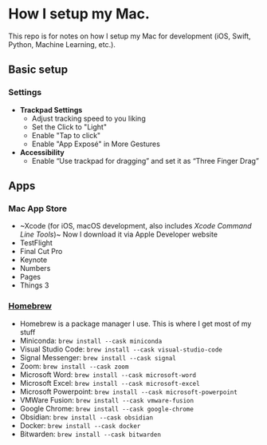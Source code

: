 # How I setup my Mac.
This repo is for notes on how I setup my Mac for development (iOS, Swift, Python, Machine Learning, etc.).

## Basic setup
### Settings
* **Trackpad Settings**
  * Adjust tracking speed to you liking
  * Set the Click to "Light"
  * Enable "Tap to click"
  * Enable "App Exposé" in More Gestures
* **Accessibility**
  * Enable “Use trackpad for dragging” and set it as “Three Finger Drag”

## Apps
### Mac App Store
 * ~Xcode (for iOS, macOS development, also includes *Xcode Command Line Tools*)~ Now I download it via Apple Developer website
 * TestFlight
 * Final Cut Pro
 * Keynote
 * Numbers
 * Pages
 * Things 3
### [Homebrew](https://brew.sh)
 * Homebrew is a package manager I use. This is where I get most of my stuff
 * Miniconda: `brew install --cask miniconda`
 * Visual Studio Code: `brew install --cask visual-studio-code`
 * Signal Messenger: `brew install --cask signal`
 * Zoom: `brew install --cask zoom`
 * Microsoft Word: `brew install --cask microsoft-word`
 * Microsoft Excel: `brew install --cask microsoft-excel`
 * Microsoft Powerpoint: `brew install --cask microsoft-powerpoint`
 * VMWare Fusion: `brew install --cask vmware-fusion`
 * Google Chrome: `brew install --cask google-chrome`
 * Obsidian: `brew install --cask obsidian`
 * Docker: `brew install --cask docker`
 * Bitwarden: `brew install --cask bitwarden`

